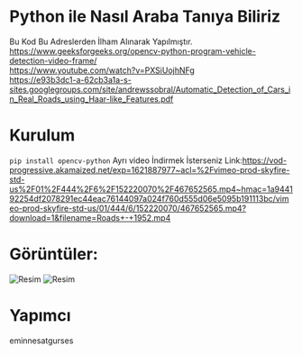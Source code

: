 # Python ile Nasıl Araba Tanıya Biliriz
Bu Kod  Bu Adreslerden İlham Alınarak Yapılmıştır.<br>
https://www.geeksforgeeks.org/opencv-python-program-vehicle-detection-video-frame/<br>
https://www.youtube.com/watch?v=PXSiUojhNFg<br>
https://e93b3dc1-a-62cb3a1a-s-sites.googlegroups.com/site/andrewssobral/Automatic_Detection_of_Cars_in_Real_Roads_using_Haar-like_Features.pdf<br>
# Kurulum
```pip install opencv-python```
Ayrı video İndirmek İsterseniz Link:https://vod-progressive.akamaized.net/exp=1621887977~acl=%2Fvimeo-prod-skyfire-std-us%2F01%2F444%2F6%2F152220070%2F467652565.mp4~hmac=1a944192254df2078291ec44eac76144097a024f760d555d06e5095b191113bc/vimeo-prod-skyfire-std-us/01/444/6/152220070/467652565.mp4?download=1&filename=Roads+-+1952.mp4<br>
# Görüntüler:
![Resim](img/1.png)
![Resim](img/2.PNG)
# Yapımcı
eminnesatgurses
